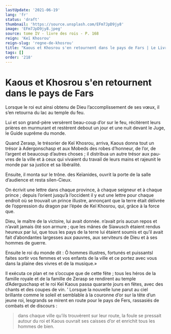 ```yaml
---
lastUpdate: '2021-06-19'
lang: 'fr'
status: 'draft'
thumbnail: 'https://source.unsplash.com/EFm7JpD9jy8'
image: 'EFm7JpD9jy8.jpeg'
source: tome IV - livre des rois - P. 168
reign: 'Keï Khosrou'
reign-slug: 'regne-de-khosrou'
title: "Kaous et Khosrou s'en retournent dans le pays de Fars | Le Livre des Rois | Shâhnâmeh"
tags: []
order: '218'
---
```


<!-- LTeX: language=fr -->

# Kaous et Khosrou s'en retournent dans le pays de Fars

Lorsque le roi eut ainsi obtenu de Dieu l’accomplissement de ses vœux, il s’en retourna du lac au temple du feu.

Lui et son grand-père versèrent beau-coup d’or sur le feu, récitèrent leurs prières en murmurant et restèrent debout un jour et une nuit devant le Juge, le Guide suprême du monde.

Quand Zerasp, le trésorier de Keï Khosrou, arriva, Kaous donna tout un trésor à Adergonschasp et aux Mobeds des robes d’honneur, de l’or, de l’argent et beaucoup d’autres choses ; il distribua un autre trésor aux pau-
vres de la ville et à ceux qui vivaient du travail de leurs mains et rajeunit le monde par sa justice et sa libéralité.

Ensuite, il monta sur le trône. des Keïanides, ouvrit la porte de la salle d’audience et resta silen-Cieux.

On écrivit une lettre dans chaque province, à chaque seigneur et à chaque prince ; depuis l’orient jusqu’à l’occident il y eut une lettre pour chaque endroit où se trouvait un prince illustre, annonçant que la terre était délivrée de l’oppression du dragon par l’épée de Keï Khosrou, qui, grâce à la force que.

Dieu, le maître de la victoire, lui avait donnée. n’avait pris aucun repos et n’avait jamais ôté son armure ; que les mânes de Siawusch étaient rendus heureux par lui, que tous les pays de la terre lui étaient soumis et qu’il avait fait d’abondantes largesses aux pauvres, aux serviteurs de Dieu et à ses hommes de guerre.

Ensuite le roi du monde dit : Ô hommes illustres, fortunés et puissantsl faites sortir vos femmes et vos enfants de la ville et ce portez avec vous dans la plaine des vivres et de la musique.»

Il exécuta ce plan et ne s’occupe que de cette fête ; tous les héros de la famille royale et de la famille de Zerasp se rendirent au temple d’Aderguschasp et le roi Keï Kaous passa quarante jours en fêtes, avec des chants et des coupes de vin. ’
Lorsque la nouvelle lune parut au ciel brillante comme le soleil et semblable à la couronne d’or sur la tête d’un jeune roi, lesgrands se mirent en route pour le pays de Fers, rassasiés de combats et de discours :

> dans chaque ville qu’ils trouvèrent sur leur route, la foule se pressait autour du roi et Kaous ouvrait ses caisses d’or et enrichit tous les hommes de bien.

